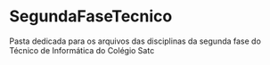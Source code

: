 # SegundaFaseTecnico
Pasta dedicada para os arquivos das disciplinas da segunda fase do Técnico de Informática do Colégio Satc
